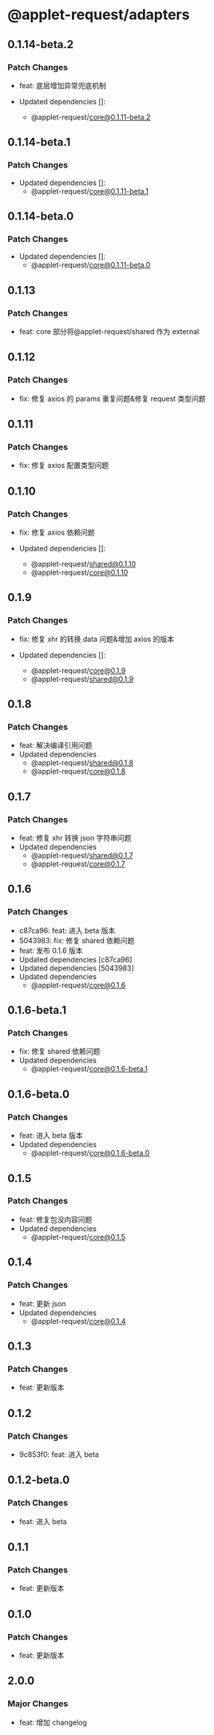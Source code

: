 # @applet-request/adapters

## 0.1.14-beta.2

### Patch Changes

- feat: 底层增加异常兜底机制

- Updated dependencies []:
  - @applet-request/core@0.1.11-beta.2

## 0.1.14-beta.1

### Patch Changes

- Updated dependencies []:
  - @applet-request/core@0.1.11-beta.1

## 0.1.14-beta.0

### Patch Changes

- Updated dependencies []:
  - @applet-request/core@0.1.11-beta.0

## 0.1.13

### Patch Changes

- feat: core 部分将@applet-request/shared 作为 external

## 0.1.12

### Patch Changes

- fix: 修复 axios 的 params 重复问题&修复 request 类型问题

## 0.1.11

### Patch Changes

- fix: 修复 axios 配置类型问题

## 0.1.10

### Patch Changes

- fix: 修复 axios 依赖问题

- Updated dependencies []:
  - @applet-request/shared@0.1.10
  - @applet-request/core@0.1.10

## 0.1.9

### Patch Changes

- fix: 修复 xhr 的转换 data 问题&增加 axios 的版本

- Updated dependencies []:
  - @applet-request/core@0.1.9
  - @applet-request/shared@0.1.9

## 0.1.8

### Patch Changes

- feat: 解决编译引用问题
- Updated dependencies
  - @applet-request/shared@0.1.8
  - @applet-request/core@0.1.8

## 0.1.7

### Patch Changes

- feat: 修复 xhr 转换 json 字符串问题
- Updated dependencies
  - @applet-request/shared@0.1.7
  - @applet-request/core@0.1.7

## 0.1.6

### Patch Changes

- c87ca96: feat: 进入 beta 版本
- 5043983: fix: 修复 shared 依赖问题
- feat: 发布 0.1.6 版本
- Updated dependencies [c87ca96]
- Updated dependencies [5043983]
- Updated dependencies
  - @applet-request/core@0.1.6

## 0.1.6-beta.1

### Patch Changes

- fix: 修复 shared 依赖问题
- Updated dependencies
  - @applet-request/core@0.1.6-beta.1

## 0.1.6-beta.0

### Patch Changes

- feat: 进入 beta 版本
- Updated dependencies
  - @applet-request/core@0.1.6-beta.0

## 0.1.5

### Patch Changes

- feat: 修复包没内容问题
- Updated dependencies
  - @applet-request/core@0.1.5

## 0.1.4

### Patch Changes

- feat: 更新 json
- Updated dependencies
  - @applet-request/core@0.1.4

## 0.1.3

### Patch Changes

- feat: 更新版本

## 0.1.2

### Patch Changes

- 9c853f0: feat: 进入 beta

## 0.1.2-beta.0

### Patch Changes

- feat: 进入 beta

## 0.1.1

### Patch Changes

- feat: 更新版本

## 0.1.0

### Patch Changes

- feat: 更新版本

## 2.0.0

### Major Changes

- feat: 增加 changelog

